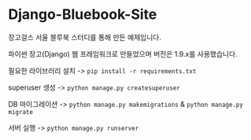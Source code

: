 # Django-Bluebook-Site

장고걸스 서울 블루북 스터디를 통해 만든 예제입니다.

파이썬 장고(Django) 웹 프레임워크로 만들었으며 버전은 1.9.x를 사용했습니다.

필요한 라이브러리 설치 -> `pip install -r requirements.txt`

superuser 생성 -> `python manage.py createsuperuser`

DB 마이그레이션 -> `python manage.py makemigrations` & `python manage.py migrate`

서버 실행 -> `python manage.py runserver`
